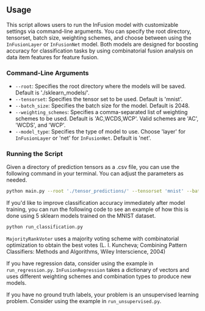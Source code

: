 ## Usage

This script allows users to run the InFusion model with customizable settings via command-line arguments. You can specify the root directory, tensorset, batch size, weighting schemes, and choose between using the `InFusionLayer` or `InFusionNet` model. Both models are designed for boosting accuracy for classification tasks by using combinatorial fusion analysis on data item features for feature fusion. 

### Command-Line Arguments

- `--root`: Specifies the root directory where the models will be saved. Default is './sklearn_models/'.
- `--tensorset`: Specifies the tensor set to be used. Default is 'mnist'.
- `--batch_size`: Specifies the batch size for the model. Default is 2048.
- `--weighting_schemes`: Specifies a comma-separated list of weighting schemes to be used. Default is 'AC,WCDS,WCP'. Valid schemes are 'AC', 'WCDS', and 'WCP'.
- `--model_type`: Specifies the type of model to use. Choose 'layer' for `InFusionLayer` or 'net' for `InFusionNet`. Default is 'net'.

### Running the Script

Given a directory of prediction tensors as a .csv file, you can use the following command in your terminal. You can adjust the parameters as needed.

```bash
python main.py --root './tensor_predictions/' --tensorset 'mnist' --batch_size 1024 --weighting_schemes 'AC,WCP' --model_type 'layer'
```

If you'd like to improve classification accuracy immediately after model training, you can run the following code to see an example of how this is done using 5 sklearn models trained on the MNIST dataset.

```bash
python run_classification.py
```

`MajorityRankVoter` uses a majority voting scheme with combinatorial optimization to obtain the best votes (L. I. Kuncheva; Combining Pattern Classifiers: Methods and Algorithms, Wiley
Interscience, 2004)

If you have regression data, consider using the example in `run_regression.py`. `InFusionRegression` takes a dictionary of vectors and uses different weighting schemes and combination types to produce new models.

If you have no ground truth labels, your problem is an unsupervised learning problem. Consider using the example in `run_unsupervised.py`.